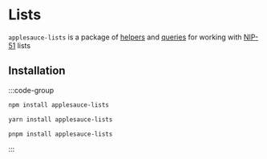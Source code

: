 # Lists

`applesauce-lists` is a package of [helpers](https://hzrd149.github.io/applesauce/typedoc/modules/applesauce_lists.Helpers.html) and [queries](https://hzrd149.github.io/applesauce/typedoc/modules/applesauce_lists.Queries.html) for working with [NIP-51](https://github.com/nostr-protocol/nips/blob/master/51.md) lists

## Installation

:::code-group

```sh [npm]
npm install applesauce-lists
```

```sh [yarn]
yarn install applesauce-lists
```

```sh [pnpm]
pnpm install applesauce-lists
```

:::
